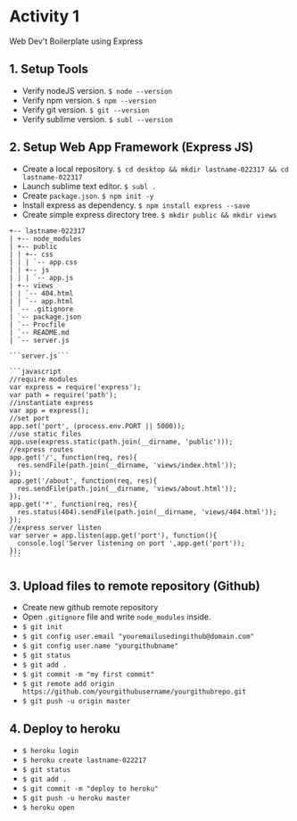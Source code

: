 # Activity 1
Web Dev't Boilerplate using Express

## 1. Setup Tools
* Verify nodeJS version. ```$ node --version```
* Verify npm version. ```$ npm --version```
* Verify git version. ```$ git --version```
* Verify sublime version. ```$ subl --version```

## 2. Setup Web App Framework (Express JS)
* Create a local repository. ```$ cd desktop && mkdir lastname-022317 && cd lastname-022317```
* Launch sublime text editor. ```$ subl .```
* Create ```package.json```. ```$ npm init -y```
* Install express as dependency. ```$ npm install express --save```
* Create simple express directory tree. ```$ mkdir public && mkdir views```
```
+-- lastname-022317
| +-- node_modules
| +-- public
| | +-- css
| | | `-- app.css
| | +-- js
| | | `-- app.js
| +-- views
| | `-- 404.html
| | `-- app.html
| `-- .gitignore
| `-- package.json
| `-- Procfile
| `-- README.md
| `-- server.js

```
	```server.js```

	```javascript
	//require modules
	var express = require('express');
	var path = require('path');
	//instantiate express
	var app = express();
	//set port
	app.set('port', (process.env.PORT || 5000));
	//use static files
	app.use(express.static(path.join(__dirname, 'public')));
	//express routes
	app.get('/', function(req, res){
	  res.sendFile(path.join(__dirname, 'views/index.html'));
	});
	app.get('/about', function(req, res){
	  res.sendFile(path.join(__dirname, 'views/about.html'));
	});
	app.get('*', function(req, res){
	  res.status(404).sendFile(path.join(__dirname, 'views/404.html'));
	});
	//express server listen
	var server = app.listen(app.get('port'), function(){
	  console.log('Server listening on port ',app.get('port'));
	});
	```

## 3. Upload files to remote repository (Github)
* Create new github remote repository
* Open ```.gitignore``` file and write ```node_modules``` inside.
* ```$ git init```
* ```$ git config user.email "youremailusedingithub@domain.com"```
* ```$ git config user.name "yourgithubname"```
* ```$ git status```
* ```$ git add .```
* ```$ git commit -m "my first commit"```
* ```$ git remote add origin https://github.com/yourgithubusername/yourgithubrepo.git```
* ```$ git push -u origin master```

## 4. Deploy to heroku
* ```$ heroku login```
* ```$ heroku create lastname-022217```
* ```$ git status```
* ```$ git add .```
* ```$ git commit -m "deploy to heroku"```
* ```$ git push -u heroku master```
* ```$ heroku open```